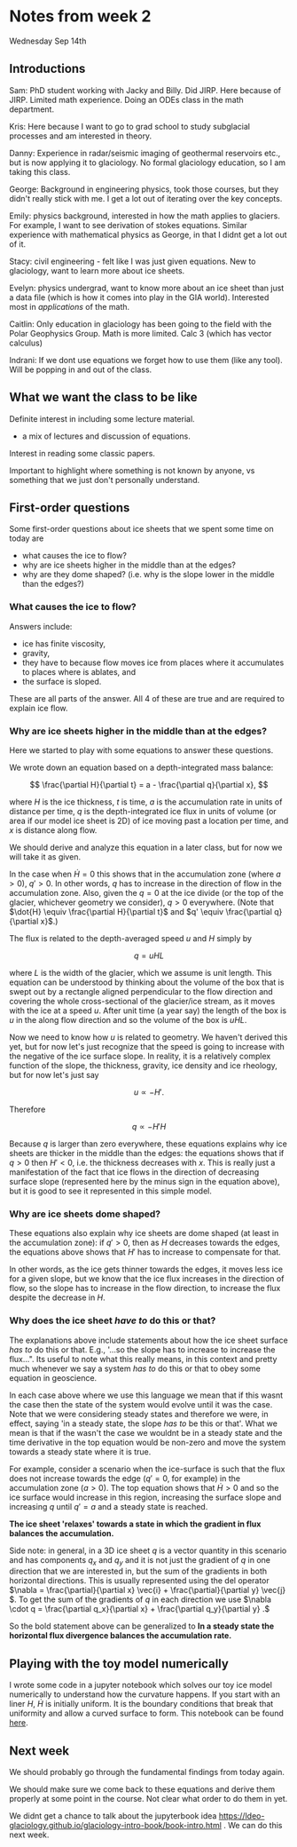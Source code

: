 # Notes from week 2

Wednesday Sep 14th

## Introductions

Sam: PhD student working with Jacky and Billy. Did JIRP. Here because of JIRP. Limited math experience. Doing an ODEs class in the math department.

Kris: Here because I want to go to grad school to study subglacial processes and am interested in theory.

Danny: Experience in radar/seismic imaging of geothermal reservoirs etc., but is now applying it to glaciology. No formal glaciology education, so I am taking this class. 

George: Background in engineering physics, took those courses, but they didn't really stick with me. I get a lot out of iterating over the key concepts.

Emily: physics background, interested in how the math applies to glaciers. For example, I want to see derivation of stokes equations. Similar experience with mathematical physics as George, in that I didnt get a lot out of it. 

Stacy: civil engineering - felt like I was just given equations. New to glaciology, want to learn more about ice sheets.  

Evelyn: physics undergrad, want to know more about an ice sheet than just a data file (which is how it comes into play in the GIA world). Interested most in *applications* of the math. 

Caitlin: Only education in glaciology has been going to the field with the Polar Geophysics Group. Math is more limited. Calc 3 (which has vector calculus) 

Indrani: If we dont use equations we forget how to use them (like any tool). Will be popping in and out of the class.


## What we want the class to be like

Definite interest in including some lecture material. 
  - a mix of lectures and discussion of equations. 

Interest in reading some classic papers. 

Important to highlight where something is not known by anyone, vs something that we just don't personally understand. 

## First-order questions

Some first-order questions about ice sheets that we spent some time on today are
- what causes the ice to flow?
- why are ice sheets higher in the middle than at the edges?
- why are they dome shaped? (i.e. why is the slope lower in the middle than the edges?)


### What causes the ice to flow?
Answers include: 
- ice has finite viscosity, 
- gravity, 
- they have to because flow moves ice from places where it accumulates to places where is ablates, and
- the surface is sloped.

These are all parts of the answer. All 4 of these are true and are required to explain ice flow.

### Why are ice sheets higher in the middle than at the edges?

Here we started to play with some equations to answer these questions. 

We wrote down an equation based on a depth-integrated mass balance:

$$
\frac{\partial H}{\partial t} = a - \frac{\partial q}{\partial x},
$$

where $H$ is the ice thickness, $t$ is time, $a$ is the accumulation rate in units of distance per time, $q$ is the depth-integrated ice flux in units of volume (or area if our model ice sheet is 2D) of ice moving past a location per time, and $x$ is distance along flow. 

We should derive and analyze this equation in a later class, but for now we will take it as given.

In the case when $\dot{H} = 0$ this shows that in the accumulation zone (where $a>0$), $q' > 0$. In other words, $q$ has to increase in the direction of flow in the accumulation zone. Also, given the $q = 0$ at the ice divide (or the top of the glacier, whichever geometry we consider), $q > 0$ everywhere. 
(Note that $\dot{H} \equiv \frac{\partial H}{\partial t}$ and $q' \equiv \frac{\partial q}{\partial x}$.)

The flux is related to the depth-averaged speed $u$ and $H$ simply by

$$
q = u H L
$$

where $L$ is the width of the glacier, which we assume is unit length. 
This equation can be understood by thinking about the volume of the box that is swept out by a rectangle aligned perpendicular to the flow direction and covering the whole cross-sectional of the glacier/ice stream, as it moves with the ice at a speed $u$. After unit time (a year say) the length of the box is $u$ in the along flow direction and so the volume of the box is $u H L$. 

Now we need to know how $u$ is related to geometry. We haven't derived this yet, but for now let's just recognize that the speed is going to increase with the negative of the ice surface slope. In reality, it is a relatively complex function of the slope, the thickness, gravity, ice density and ice rheology, but for now let's just say 

$$
u \propto -H'.
$$ 

Therefore 

$$
q \propto -H' H
$$

Because $q$ is larger than zero everywhere, these equations explains why ice sheets are thicker in the middle than the edges: the equations shows that if $q>0$ then $H'<0$, i.e. the thickness decreases with $x$. This is really just a manifestation of the fact that ice flows in the direction of decreasing surface slope (represented here by the minus sign in the equation above), but it is good to see it represented in this simple model.  


### Why are ice sheets dome shaped?

These equations also explain why ice sheets are dome shaped (at least in the accumulation zone): if $q' > 0$, then as $H$ decreases towards the edges, the equations above shows that $H'$ has to increase to compensate for that. 

In other words, as the ice gets thinner towards the edges, it moves less ice for a given slope, but we know that the ice flux increases in the direction of flow, so the slope has to increase in the flow direction, to increase the flux despite the decrease in $H$. 


### Why does the ice sheet *have to* do this or that?

The explanations above include statements about how the ice sheet surface *has to* do this or that. E.g., '...so the slope has to increase to increase the flux...". Its useful to note what this really means, in this context and pretty much whenever we say a system *has to* do this or that to obey some equation in geoscience.

In each case above where we use this language we mean that if this wasnt the case then the state of the system would evolve until it was the case. Note that we were considering steady states and therefore we were, in effect, saying 'in a steady state, the slope *has to* be this or that'. What we mean is that if the wasn't the case we wouldnt be in a steady state and the time derivative in the top equation would be non-zero and move the system towards a steady state where it is true. 

For example, consider a scenario when the ice-surface is such that the flux does not increase towards the edge ($q'=0$, for example) in the accumulation zone ($a>0$). The top equation shows that $\dot{H} > 0$ and so the ice surface would increase in this region, increasing the surface slope and increasing $q$ until $q'=a$ and a steady state is reached. 

**The ice sheet 'relaxes' towards a state in which the gradient in flux balances the accumulation.** 

Side note: in general, in a 3D ice sheet $q$ is a vector quantity in this scenario and has components $q_x$ and $q_y$ and it is not just the gradient of $q$ in one direction that we are interested in, but the sum of the gradients in both horizontal directions. This is usually represented using the del operator $\nabla = \frac{\partial}{\partial x} \vec{i} + \frac{\partial}{\partial y} \vec{j} $. To get the sum of the gradients of $q$ in each direction we use $\nabla \cdot q =  \frac{\partial q_x}{\partial x}  + \frac{\partial q_y}{\partial y} .$

So the bold statement above can be generalized to **In a steady state the horizontal flux divergence balances the accumulation rate.**


## Playing with the toy model numerically
I wrote some code in a jupyter notebook which solves our toy ice model numerically to understand how the curvature happens. If you start with an liner $H$, $\dot{H}$ is initially uniform. It is the boundary conditions that break that uniformity and allow a curved surface to form. This notebook can be found [here](https://github.com/ldeo-glaciology/ice-sheet-seminar-2022/blob/main/code/toy_model_w2.ipynb).


## Next week
We should probably go through the fundamental findings from today again.

We should make sure we come back to these equations and derive them properly at some point in the course. Not clear what order to do them in yet. 

We didnt get a chance to talk about the jupyterbook idea https://ldeo-glaciology.github.io/glaciology-intro-book/book-intro.html  . We can do this next week. 